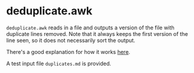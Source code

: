 # deduplicate.awk

`deduplicate.awk` reads in a file and outputs a version of the file with duplicate lines removed.  Note that it always keeps the first version of the line seen, so it does not necessarily sort the output.

There's a good explanation for how it works [here](https://unix.stackexchange.com/questions/159695/how-does-awk-a0-work/159697#159697).

A test input file `duplicates.md` is provided.
